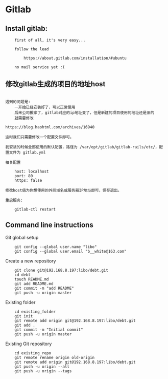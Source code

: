 # Gitlab

## Install gitlab:
```
    first of all, it's very easy...

    follow the lead

        https://about.gitlab.com/installation/#ubuntu

    no mail service yet :(
```

## 修改gitlab生成的项目的地址host
```

遇到的问题是:
    一开始已经安装好了，可以正常使用
    后来公司搬家了，gitlab对应的ip地址变了，但是新建的项目使用的地址还是旧的
    就需要修改

https://blog.haohtml.com/archives/16940

这时我们只需要修改一个配置文件即可。

我安装的时候全部使用的默认配置，路径为 /var/opt/gitlab/gitlab-rails/etc/，配置文件为 gitlab.yml

相关配置

    host: localhost
    port: 80
    https: false

修改host值为你想使用的外网域名或服务器IP地址即可，保存退出。

重启服务:

    gitlab-ctl restart
```

## Command line instructions

Git global setup
```
    git config --global user.name "libo"
    git config --global user.email "b__white@163.com"
```

Create a new repository
```
    git clone git@192.168.8.197:libo/debt.git
    cd debt
    touch README.md
    git add README.md
    git commit -m "add README"
    git push -u origin master
```

Existing folder
```
    cd existing_folder
    git init
    git remote add origin git@192.168.8.197:libo/debt.git
    git add .
    git commit -m "Initial commit"
    git push -u origin master
```

Existing Git repository
```
    cd existing_repo
    git remote rename origin old-origin
    git remote add origin git@192.168.8.197:libo/debt.git
    git push -u origin --all
    git push -u origin --tags
```
